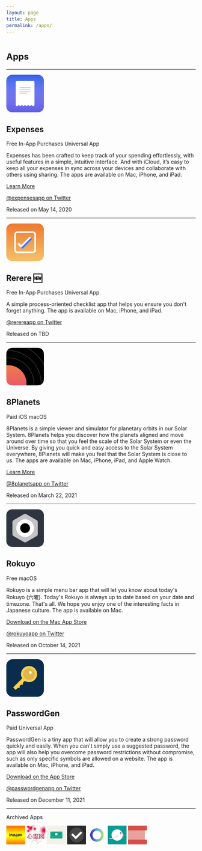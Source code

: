 ```yaml
---
layout: page
title: Apps
permalink: /apps/
---
```


<h1><small>Apps</small></h1>

<hr>

<div>
    <img src="../assets/expenses.png" width="100" height="100">
    <h2>Expenses</h2>
    <div>
        <span class="badge badge-pill">Free</span>
        <span class="badge badge-pill">In-App Purchases</span>
        <span class="badge badge-pill">Universal App</span>
    </div>
    <p>Expenses has been crafted to keep track of your spending effortlessly, with useful features in a simple, intuitive interface. And with iCloud, it’s easy to keep all your expenses in sync across your devices and collaborate with others using sharing. The apps are available on Mac, iPhone, and iPad.</p>
    <p><a href="{{ site.links.expenses }}">Learn More</a></p>
    <p><a href="{{ site.links.expenses_twitter }}">@expensesapp on Twitter</a></p>
    <p>Released on May 14, 2020</p>
</div>

<hr>

<div>
    <img src="../assets/rerere.png" width="100" height="100">
    <h2>Rerere 🆕</h2>
    <div>
        <span class="badge badge-pill">Free</span>
        <span class="badge badge-pill">In-App Purchases</span>
        <span class="badge badge-pill">Universal App</span>
    </div>
    <p>A simple process-oriented checklist app that helps you ensure you don't forget anything. The app is available on Mac, iPhone, and iPad.</p>
    <p><a href="{{ site.links.rerere_twitter }}">@rerereapp on Twitter</a></p>
    <p>Released on TBD</p>
</div>

<hr>

<div>
    <img src="../assets/8planets.png" width="100" height="100">
    <h2>8Planets</h2>
    <div>
        <span class="badge badge-pill">Paid</span>
        <span class="badge badge-pill">iOS</span>
        <span class="badge badge-pill">macOS</span>
    </div>
    <p>8Planets is a simple viewer and simulator for planetary orbits in our Solar System. 8Planets helps you discover how the planets aligned and move around over time so that you feel the scale of the Solar System or even the Universe. By giving you quick and easy access to the Solar System everywhere, 8Planets will make you feel that the Solar System is close to us. The apps are available on Mac, iPhone, iPad, and Apple Watch.</p>
    <p><a href="{{ site.links.eightplanets }}">Learn More</a></p>
    <p><a href="{{ site.links.eightplanets_twitter }}">@8planetsapp on Twitter</a></p>
    <p>Released on March 22, 2021</p>
</div>

<hr>

<div>
    <img src="../assets/rokuyo.png" width="100" height="100">
    <h2>Rokuyo</h2>
    <div>
        <span class="badge badge-pill">Free</span>
        <span class="badge badge-pill">macOS</span>
    </div>
    <p>Rokuyo is a simple menu bar app that will let you know about today's Rokuyo (六曜). Today's Rokuyo is always up to date based on your date and timezone. That's all. We hope you enjoy one of the interesting facts in Japanese culture. The app is available on Mac.</p>
    <p><a href="{{ site.links.rokuyo }}" target="_blank">Download on the Mac App Store</a></p>
    <p><a href="{{ site.links.rokuyo_twitter }}">@rokuyoapp on Twitter</a></p>
    <p>Released on October 14, 2021</p>
</div>

<hr>

<div>
    <img src="../assets/passwordgen.png" width="100" height="100">
    <h2>PasswordGen</h2>
    <div>
        <span class="badge badge-pill">Paid</span>
        <span class="badge badge-pill">Universal App</span>
    </div>
    <p>PasswordGen is a tiny app that will allow you to create a strong password quickly and easily. When you can't simply use a suggested password, the app will also help you overcome password restrictions without compromise, such as only specific symbols are allowed on a website. The app is available on Mac, iPhone, and iPad.</p>
    <p><a href="{{ site.links.passwordgen }}" target="_blank">Download on the App Store</a></p>
    <p><a href="{{ site.links.passwordgen_twitter }}">@passwordgenapp on Twitter</a></p>
    <p>Released on December 11, 2021</p>
</div>

<hr>

<p>Archived Apps</p>

<div class="archived-apps">
    <img src="../assets/inagex.jpg" width="50" height="50">
    <img src="../assets/shinreizu.jpg" width="50" height="50">
    <img src="../assets/fastzaim.jpg" width="50" height="50">
    <img src="../assets/taskey.jpg" width="50" height="50">
    <img src="../assets/motivation.jpg" width="50" height="50">
    <img src="../assets/esafeed.jpg" width="50" height="50">
    <img src="../assets/kigen.jpg" width="50" height="50">
</div>
